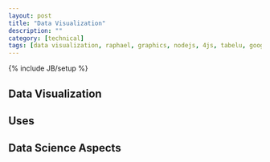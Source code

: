 ```yaml
---
layout: post
title: "Data Visualization"
description: ""
category: [technical]
tags: [data visualization, raphael, graphics, nodejs, 4js, tabelu, google charts]
---
```

{% include JB/setup %}

## Data Visualization 

## Uses 

## Data Science Aspects
